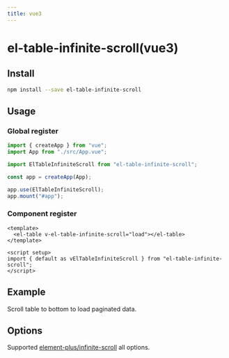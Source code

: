 ```yaml
---
title: vue3
---
```


# el-table-infinite-scroll(vue3)

<!--@include: ./description.md-->

<!--@include: ./support.md-->

## Install

```sh
npm install --save el-table-infinite-scroll
```

## Usage

### Global register

```js
import { createApp } from "vue";
import App from "./src/App.vue";

import ElTableInfiniteScroll from "el-table-infinite-scroll";

const app = createApp(App);

app.use(ElTableInfiniteScroll);
app.mount("#app");
```

### Component register

```vue
<template>
  <el-table v-el-table-infinite-scroll="load"></el-table>
</template>

<script setup>
import { default as vElTableInfiniteScroll } from "el-table-infinite-scroll";
</script>
```

## Example

Scroll table to bottom to load paginated data.

<demo name="ScrollLoad" />

## Options

Supported [element-plus/infinite-scroll](https://element-plus.org/zh-CN/component/infinite-scroll.html#指令) all options.
